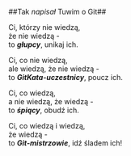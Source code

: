 ##Tak *napisał* Tuwim o Git##

Ci, którzy nie wiedzą,  
że nie wiedzą -  
to *__głupcy__*, unikaj ich.

Ci, co nie wiedzą,  
ale wiedzą, że nie wiedzą -  
to *__GitKata-uczestnicy__*, poucz ich.

Ci, co wiedzą,  
a nie wiedzą, że wiedzą -  
to *__śpiący__*, obudź ich.

Ci, co wiedzą i wiedzą,  
że wiedzą -  
to *__Git-mistrzowie__*, idź śladem ich! 